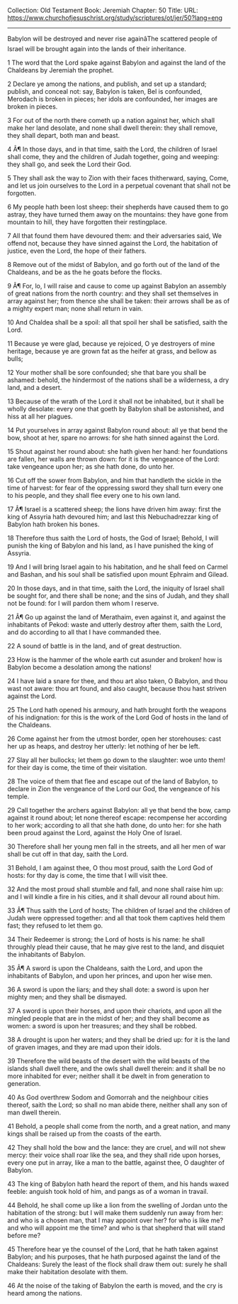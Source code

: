 Collection: Old Testament
Book: Jeremiah
Chapter: 50
Title: 
URL: https://www.churchofjesuschrist.org/study/scriptures/ot/jer/50?lang=eng

---

Babylon will be destroyed and never rise againâThe scattered people of Israel will be brought again into the lands of their inheritance.

1 The word that the Lord spake against Babylon and against the land of the Chaldeans by Jeremiah the prophet.

2 Declare ye among the nations, and publish, and set up a standard; publish, and conceal not: say, Babylon is taken, Bel is confounded, Merodach is broken in pieces; her idols are confounded, her images are broken in pieces.

3 For out of the north there cometh up a nation against her, which shall make her land desolate, and none shall dwell therein: they shall remove, they shall depart, both man and beast.

4 Â¶ In those days, and in that time, saith the Lord, the children of Israel shall come, they and the children of Judah together, going and weeping: they shall go, and seek the Lord their God.

5 They shall ask the way to Zion with their faces thitherward, saying, Come, and let us join ourselves to the Lord in a perpetual covenant that shall not be forgotten.

6 My people hath been lost sheep: their shepherds have caused them to go astray, they have turned them away on the mountains: they have gone from mountain to hill, they have forgotten their restingplace.

7 All that found them have devoured them: and their adversaries said, We offend not, because they have sinned against the Lord, the habitation of justice, even the Lord, the hope of their fathers.

8 Remove out of the midst of Babylon, and go forth out of the land of the Chaldeans, and be as the he goats before the flocks.

9 Â¶ For, lo, I will raise and cause to come up against Babylon an assembly of great nations from the north country: and they shall set themselves in array against her; from thence she shall be taken: their arrows shall be as of a mighty expert man; none shall return in vain.

10 And Chaldea shall be a spoil: all that spoil her shall be satisfied, saith the Lord.

11 Because ye were glad, because ye rejoiced, O ye destroyers of mine heritage, because ye are grown fat as the heifer at grass, and bellow as bulls;

12 Your mother shall be sore confounded; she that bare you shall be ashamed: behold, the hindermost of the nations shall be a wilderness, a dry land, and a desert.

13 Because of the wrath of the Lord it shall not be inhabited, but it shall be wholly desolate: every one that goeth by Babylon shall be astonished, and hiss at all her plagues.

14 Put yourselves in array against Babylon round about: all ye that bend the bow, shoot at her, spare no arrows: for she hath sinned against the Lord.

15 Shout against her round about: she hath given her hand: her foundations are fallen, her walls are thrown down: for it is the vengeance of the Lord: take vengeance upon her; as she hath done, do unto her.

16 Cut off the sower from Babylon, and him that handleth the sickle in the time of harvest: for fear of the oppressing sword they shall turn every one to his people, and they shall flee every one to his own land.

17 Â¶ Israel is a scattered sheep; the lions have driven him away: first the king of Assyria hath devoured him; and last this Nebuchadrezzar king of Babylon hath broken his bones.

18 Therefore thus saith the Lord of hosts, the God of Israel; Behold, I will punish the king of Babylon and his land, as I have punished the king of Assyria.

19 And I will bring Israel again to his habitation, and he shall feed on Carmel and Bashan, and his soul shall be satisfied upon mount Ephraim and Gilead.

20 In those days, and in that time, saith the Lord, the iniquity of Israel shall be sought for, and there shall be none; and the sins of Judah, and they shall not be found: for I will pardon them whom I reserve.

21 Â¶ Go up against the land of Merathaim, even against it, and against the inhabitants of Pekod: waste and utterly destroy after them, saith the Lord, and do according to all that I have commanded thee.

22 A sound of battle is in the land, and of great destruction.

23 How is the hammer of the whole earth cut asunder and broken! how is Babylon become a desolation among the nations!

24 I have laid a snare for thee, and thou art also taken, O Babylon, and thou wast not aware: thou art found, and also caught, because thou hast striven against the Lord.

25 The Lord hath opened his armoury, and hath brought forth the weapons of his indignation: for this is the work of the Lord God of hosts in the land of the Chaldeans.

26 Come against her from the utmost border, open her storehouses: cast her up as heaps, and destroy her utterly: let nothing of her be left.

27 Slay all her bullocks; let them go down to the slaughter: woe unto them! for their day is come, the time of their visitation.

28 The voice of them that flee and escape out of the land of Babylon, to declare in Zion the vengeance of the Lord our God, the vengeance of his temple.

29 Call together the archers against Babylon: all ye that bend the bow, camp against it round about; let none thereof escape: recompense her according to her work; according to all that she hath done, do unto her: for she hath been proud against the Lord, against the Holy One of Israel.

30 Therefore shall her young men fall in the streets, and all her men of war shall be cut off in that day, saith the Lord.

31 Behold, I am against thee, O thou most proud, saith the Lord God of hosts: for thy day is come, the time that I will visit thee.

32 And the most proud shall stumble and fall, and none shall raise him up: and I will kindle a fire in his cities, and it shall devour all round about him.

33 Â¶ Thus saith the Lord of hosts; The children of Israel and the children of Judah were oppressed together: and all that took them captives held them fast; they refused to let them go.

34 Their Redeemer is strong; the Lord of hosts is his name: he shall throughly plead their cause, that he may give rest to the land, and disquiet the inhabitants of Babylon.

35 Â¶ A sword is upon the Chaldeans, saith the Lord, and upon the inhabitants of Babylon, and upon her princes, and upon her wise men.

36 A sword is upon the liars; and they shall dote: a sword is upon her mighty men; and they shall be dismayed.

37 A sword is upon their horses, and upon their chariots, and upon all the mingled people that are in the midst of her; and they shall become as women: a sword is upon her treasures; and they shall be robbed.

38 A drought is upon her waters; and they shall be dried up: for it is the land of graven images, and they are mad upon their idols.

39 Therefore the wild beasts of the desert with the wild beasts of the islands shall dwell there, and the owls shall dwell therein: and it shall be no more inhabited for ever; neither shall it be dwelt in from generation to generation.

40 As God overthrew Sodom and Gomorrah and the neighbour cities thereof, saith the Lord; so shall no man abide there, neither shall any son of man dwell therein.

41 Behold, a people shall come from the north, and a great nation, and many kings shall be raised up from the coasts of the earth.

42 They shall hold the bow and the lance: they are cruel, and will not shew mercy: their voice shall roar like the sea, and they shall ride upon horses, every one put in array, like a man to the battle, against thee, O daughter of Babylon.

43 The king of Babylon hath heard the report of them, and his hands waxed feeble: anguish took hold of him, and pangs as of a woman in travail.

44 Behold, he shall come up like a lion from the swelling of Jordan unto the habitation of the strong: but I will make them suddenly run away from her: and who is a chosen man, that I may appoint over her? for who is like me? and who will appoint me the time? and who is that shepherd that will stand before me?

45 Therefore hear ye the counsel of the Lord, that he hath taken against Babylon; and his purposes, that he hath purposed against the land of the Chaldeans: Surely the least of the flock shall draw them out: surely he shall make their habitation desolate with them.

46 At the noise of the taking of Babylon the earth is moved, and the cry is heard among the nations.
